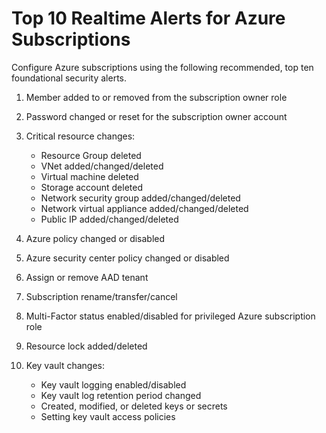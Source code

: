 # Top 10 Realtime Alerts for Azure Subscriptions 
Configure Azure subscriptions using the following recommended, top ten foundational security alerts. 


1. Member added to or removed from the subscription owner role
 
2. Password changed or reset for the subscription owner account 

3. Critical resource changes:  
   - Resource Group deleted 
   - VNet added/changed/deleted 
   - Virtual machine deleted 
   - Storage account deleted 
   - Network security group added/changed/deleted 
   - Network virtual appliance added/changed/deleted 
   - Public IP added/changed/deleted 

4. Azure policy changed or disabled

5. Azure security center policy changed or disabled

6. Assign or remove AAD tenant

7. Subscription rename/transfer/cancel

8. Multi-Factor status enabled/disabled for privileged Azure subscription role

9. Resource lock added/deleted

10. Key vault changes:  
    - Key vault logging enabled/disabled 
    - Key vault log retention period changed 
    - Created, modified, or deleted keys or secrets 
    - Setting key vault access policies 
